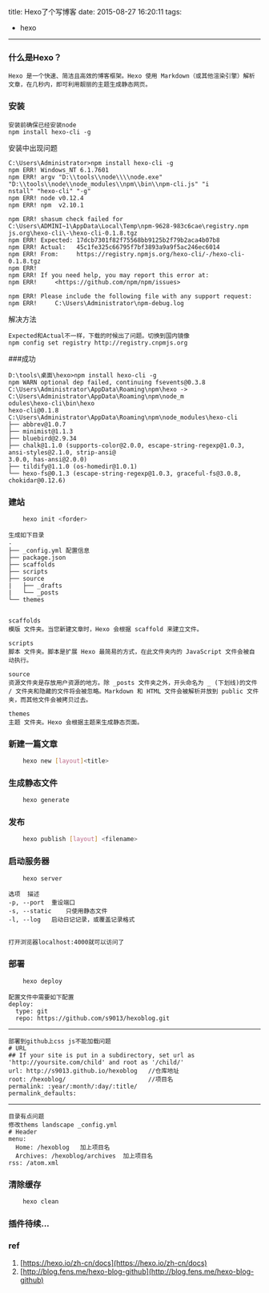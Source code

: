 title: Hexo了个写博客
date: 2015-08-27 16:20:11
tags:
- hexo
---


### 什么是Hexo？
<!--more-->
	Hexo 是一个快速、简洁且高效的博客框架。Hexo 使用 Markdown（或其他渲染引擎）解析文章，在几秒内，即可利用靓丽的主题生成静态网页。

### 安装
	安装前确保已经安装node
	npm install hexo-cli -g

安装中出现问题

	C:\Users\Administrator>npm install hexo-cli -g
	npm ERR! Windows_NT 6.1.7601
	npm ERR! argv "D:\\tools\\node\\\\node.exe" "D:\\tools\\node\\node_modules\\npm\\bin\\npm-cli.js" "i
	nstall" "hexo-cli" "-g"
	npm ERR! node v0.12.4
	npm ERR! npm  v2.10.1
	
	npm ERR! shasum check failed for C:\Users\ADMINI~1\AppData\Local\Temp\npm-9628-983c6cae\registry.npm
	js.org\hexo-cli\-\hexo-cli-0.1.8.tgz
	npm ERR! Expected: 17dcb7301f82f75568bb9125b2f79b2aca4b07b8
	npm ERR! Actual:   45c1fe325c66795f7bf3893a9a9f5ac246ec6014
	npm ERR! From:     https://registry.npmjs.org/hexo-cli/-/hexo-cli-0.1.8.tgz
	npm ERR!
	npm ERR! If you need help, you may report this error at:
	npm ERR!     <https://github.com/npm/npm/issues>
	
	npm ERR! Please include the following file with any support request:
	npm ERR!     C:\Users\Administrator\npm-debug.log

解决方法

	Expected和Actual不一样，下载的时候出了问题。切换到国内镜像
	npm config set registry http://registry.cnpmjs.org


###成功

	D:\tools\桌面\hexo>npm install hexo-cli -g
	npm WARN optional dep failed, continuing fsevents@0.3.8
	C:\Users\Administrator\AppData\Roaming\npm\hexo -> C:\Users\Administrator\AppData\Roaming\npm\node_m
	odules\hexo-cli\bin\hexo
	hexo-cli@0.1.8 C:\Users\Administrator\AppData\Roaming\npm\node_modules\hexo-cli
	├── abbrev@1.0.7
	├── minimist@1.1.3
	├── bluebird@2.9.34
	├── chalk@1.1.0 (supports-color@2.0.0, escape-string-regexp@1.0.3, ansi-styles@2.1.0, strip-ansi@
	3.0.0, has-ansi@2.0.0)
	├── tildify@1.1.0 (os-homedir@1.0.1)
	└── hexo-fs@0.1.3 (escape-string-regexp@1.0.3, graceful-fs@3.0.8, chokidar@0.12.6)

### 建站
``` bash
	hexo init <forder>
```

	生成如下目录
	.
	├── _config.yml	配置信息
	├── package.json 
	├── scaffolds	
	├── scripts		
	├── source
	|   ├── _drafts
	|   └── _posts
	└── themes


	scaffolds
	模版 文件夹。当您新建文章时，Hexo 会根据 scaffold 来建立文件。
	
	scripts
	脚本 文件夹。脚本是扩展 Hexo 最简易的方式，在此文件夹内的 JavaScript 文件会被自动执行。
	
	source
	资源文件夹是存放用户资源的地方。除 _posts 文件夹之外，开头命名为 _ (下划线)的文件 / 文件夹和隐藏的文件将会被忽略。Markdown 和 HTML 文件会被解析并放到 public 文件夹，而其他文件会被拷贝过去。
	
	themes
	主题 文件夹。Hexo 会根据主题来生成静态页面。


### 新建一篇文章
``` bash
	hexo new [layout]<title>
```

### 生成静态文件
``` bash
	hexo generate
```

### 发布
``` bash
	hexo publish [layout] <filename>
```

### 启动服务器
``` bash
	hexo server
```
	
	选项	描述
	-p, --port	重设端口
	-s, --static	只使用静态文件
	-l, --log	启动日记记录，或覆盖记录格式


	打开浏览器localhost:4000就可以访问了

### 部署
``` bash
	hexo deploy
```

	配置文件中需要如下配置
	deploy:
	  type: git
	  repo: https://github.com/s9013/hexoblog.git

----------

	部署到github上css js不能加载问题
	# URL
	## If your site is put in a subdirectory, set url as 'http://yoursite.com/child' and root as '/child/'
	url: http://s9013.github.io/hexoblog   //仓库地址
	root: /hexoblog/					   //项目名
	permalink: :year/:month/:day/:title/
	permalink_defaults:

----------

	目录有点问题
	修改thems landscape _config.yml
	# Header
	menu:
	  Home: /hexoblog   加上项目名
	  Archives: /hexoblog/archives	加上项目名
	rss: /atom.xml
	


### 清除缓存
``` bash
	hexo clean
```


### 插件待续...


### ref

1. [https://hexo.io/zh-cn/docs](https://hexo.io/zh-cn/docs)
2. [http://blog.fens.me/hexo-blog-github](http://blog.fens.me/hexo-blog-github)
